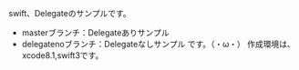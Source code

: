 swift、Delegateのサンプルです。
- masterブランチ：Delegateありサンプル
- delegatenoブランチ：Delegateなしサンプル
です。（・ω・）
作成環境は、xcode8.1,swift3です。
